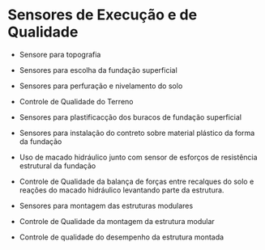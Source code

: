 # Sensores de Execução e de Qualidade
- Sensore para topografia
- Sensores para escolha da fundação superficial
- Sensores para perfuração e nivelamento do solo
- Controle de Qualidade do Terreno

- Sensores para plastificacção dos buracos de fundação superficial
- Sensores para instalação do contreto sobre material plástico da forma da fundação
- Uso de macado hidráulico junto com sensor de esforços de resistência estrutural da fundação
- Controle de Qualidade da balança de forças entre recalques do solo e reações do macado hidráulico levantando parte da estrutura.

- Sensores para montagem das estruturas modulares
- Controle de Qualidade da montagem da estrutura modular
- Controle de qualidade do desempenho da estrutura montada